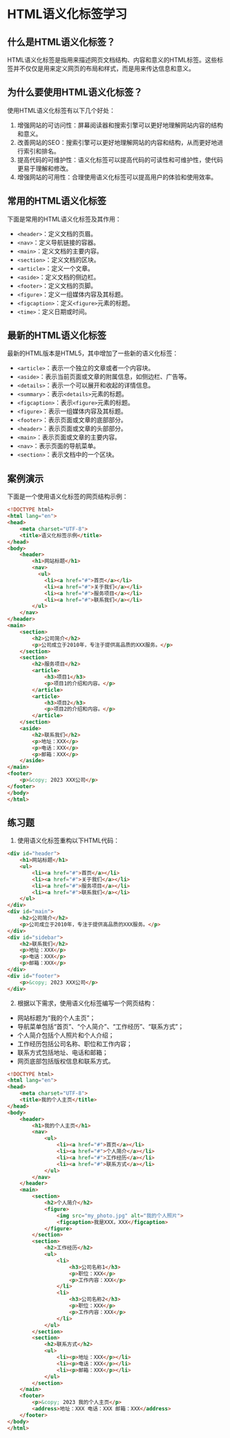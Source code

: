 # HTML语义化标签学习

## 什么是HTML语义化标签？

HTML语义化标签是指用来描述网页文档结构、内容和意义的HTML标签。这些标签并不仅仅是用来定义网页的布局和样式，而是用来传达信息和意义。

## 为什么要使用HTML语义化标签？

使用HTML语义化标签有以下几个好处：

1. 增强网站的可访问性：屏幕阅读器和搜索引擎可以更好地理解网站内容的结构和意义。
2. 改善网站的SEO：搜索引擎可以更好地理解网站的内容和结构，从而更好地进行索引和排名。
3. 提高代码的可维护性：语义化标签可以提高代码的可读性和可维护性，使代码更易于理解和修改。
4. 增强网站的可用性：合理使用语义化标签可以提高用户的体验和使用效率。

## 常用的HTML语义化标签

下面是常用的HTML语义化标签及其作用：

- `<header>`：定义文档的页眉。
- `<nav>`：定义导航链接的容器。
- `<main>`：定义文档的主要内容。
- `<section>`：定义文档的区块。
- `<article>`：定义一个文章。
- `<aside>`：定义文档的侧边栏。
- `<footer>`：定义文档的页脚。
- `<figure>`：定义一组媒体内容及其标题。
- `<figcaption>`：定义`<figure>`元素的标题。
- `<time>`：定义日期或时间。

## 最新的HTML语义化标签

最新的HTML版本是HTML5，其中增加了一些新的语义化标签：

- `<article>`：表示一个独立的文章或者一个内容块。
- `<aside>`：表示当前页面或文章的附属信息，如侧边栏、广告等。
- `<details>`：表示一个可以展开和收起的详情信息。
- `<summary>`：表示`<details>`元素的标题。
- `<figcaption>`：表示`<figure>`元素的标题。
- `<figure>`：表示一组媒体内容及其标题。
- `<footer>`：表示页面或文章的底部部分。
- `<header>`：表示页面或文章的头部部分。
- `<main>`：表示页面或文章的主要内容。
- `<nav>`：表示页面的导航菜单。
- `<section>`：表示文档中的一个区块。

## 案例演示

下面是一个使用语义化标签的网页结构示例：

```html
<!DOCTYPE html>
<html lang="en">
<head>
    <meta charset="UTF-8">
    <title>语义化标签示例</title>
</head>
<body>
    <header>
        <h1>网站标题</h1>
        <nav>
          <ul>
            <li><a href="#">首页</a></li>
            <li><a href="#">关于我们</a></li>
            <li><a href="#">服务项目</a></li>
            <li><a href="#">联系我们</a></li>
        </ul>
    </nav>
</header>
<main>
    <section>
        <h2>公司简介</h2>
        <p>公司成立于2010年，专注于提供高品质的XXX服务。</p>
    </section>
    <section>
        <h2>服务项目</h2>
        <article>
            <h3>项目1</h3>
            <p>项目1的介绍和内容。</p>
        </article>
        <article>
            <h3>项目2</h3>
            <p>项目2的介绍和内容。</p>
        </article>
    </section>
    <aside>
        <h2>联系我们</h2>
        <p>地址：XXX</p>
        <p>电话：XXX</p>
        <p>邮箱：XXX</p>
    </aside>
</main>
<footer>
    <p>&copy; 2023 XXX公司</p>
</footer>
</body>
</html>  
```

## 练习题

1. 使用语义化标签重构以下HTML代码：

```html
<div id="header">
    <h1>网站标题</h1>
    <ul>
        <li><a href="#">首页</a></li>
        <li><a href="#">关于我们</a></li>
        <li><a href="#">服务项目</a></li>
        <li><a href="#">联系我们</a></li>
    </ul>
</div>
<div id="main">
    <h2>公司简介</h2>
    <p>公司成立于2010年，专注于提供高品质的XXX服务。</p>
</div>
<div id="sidebar">
    <h2>联系我们</h2>
    <p>地址：XXX</p>
    <p>电话：XXX</p>
    <p>邮箱：XXX</p>
</div>
<div id="footer">
    <p>&copy; 2023 XXX公司</p>
</div>
```

2. 根据以下需求，使用语义化标签编写一个网页结构：

- 网站标题为“我的个人主页”；
- 导航菜单包括“首页”、“个人简介”、“工作经历”、“联系方式”；
- 个人简介包括个人照片和个人介绍；
- 工作经历包括公司名称、职位和工作内容；
- 联系方式包括地址、电话和邮箱；
- 网页底部包括版权信息和联系方式。

```html
<!DOCTYPE html>
<html lang="en">
<head>
    <meta charset="UTF-8">
    <title>我的个人主页</title>
</head>
<body>
    <header>
        <h1>我的个人主页</h1>
        <nav>
            <ul>
                <li><a href="#">首页</a></li>
                <li><a href="#">个人简介</a></li>
                <li><a href="#">工作经历</a></li>
                <li><a href="#">联系方式</a></li>
            </ul>
        </nav>
    </header>
    <main>
        <section>
            <h2>个人简介</h2>
            <figure>
                <img src="my_photo.jpg" alt="我的个人照片">
                <figcaption>我是XXX，XXX</figcaption>
            </figure>
        </section>
        <section>
            <h2>工作经历</h2>
            <ul>
                <li>
                    <h3>公司名称1</h3>
                    <p>职位：XXX</p>
                    <p>工作内容：XXX</p>
                </li>
                <li>
                    <h3>公司名称2</h3>
                    <p>职位：XXX</p>
                    <p>工作内容：XXX</p>
                </li>
            </ul>
        </section>
        <section>
            <h2>联系方式</h2>
            <ul>
                <li><p>地址：XXX</p></li>
                <li><p>电话：XXX</p></li>
                <li><p>邮箱：XXX</p></li>
            </ul>
        </section>
    </main>
    <footer>
        <p>&copy; 2023 我的个人主页</p>
        <address>地址：XXX 电话：XXX 邮箱：XXX</address>
    </footer>
</body>
</html>
```

